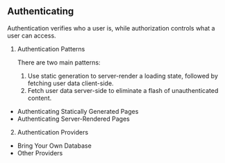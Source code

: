## Authenticating

Authentication verifies who a user is, while authorization controls what a user can access.

1. Authentication Patterns

   There are two main patterns:

   1. Use static generation to server-render a loading state, followed by fetching user data client-side.
   2. Fetch user data server-side to eliminate a flash of unauthenticated content.

- Authenticating Statically Generated Pages
- Authenticating Server-Rendered Pages

2. Authentication Providers

- Bring Your Own Database
- Other Providers
